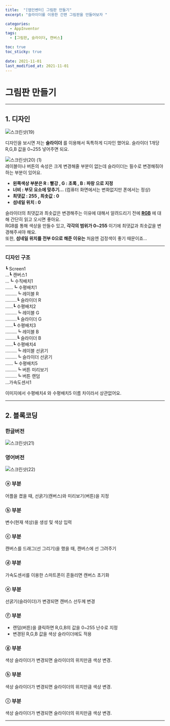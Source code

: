 ```yaml
---
title:  "[앱인벤터] 그림판 만들기"
excerpt: "슬라이더를 이용한 간편 그림판을 만들어보자 "

categories:
  - AppInventor
tags:
  - [그림판, 슬라이더, 캔버스]

toc: true
toc_sticky: true
 
date: 2021-11-01
last_modified_at: 2021-11-01
---
```


# 그림판 만들기
---

## 1. 디자인
![스크린샷(19)](https://user-images.githubusercontent.com/55564114/139619350-749ad659-bea6-43f6-9bff-23f03e8f13c1.png)

디자인을 보시면 저는 **슬라이더** 를 이용해서 독특하게 디자인 했어요. 슬라이더 1개당 R,G,B 값을 0~255 넣어주면 되요.  

![스크린샷(20) (1)](https://user-images.githubusercontent.com/55564114/139619959-667e907d-e3a1-4e2a-9731-6875cfca1303.png)  
레이블이나 버튼의 속성은 크게 변경해줄 부분이 없는데 슬라이더는 필수로 변경해줘야 하는 부분이 있어요.  
- **왼쪽색상 부분은 R : 빨강 , G : 초록 , B : 파랑 으로 지정**
- **너비 : 부모 요소에 맞추기...** (컴퓨터 화면에서는 변화없지만 폰에서는 정상)
- **최댓값 : 255 , 최솟값 : 0**
- **섬네일 위치 : 0**

슬라이더의 최댓값과 최솟값은 변경해주는 이유에 대해서 알려드리기 전에 **[RGB](https://ko.wikipedia.org/wiki/RGB)** 에 대해 간단히 읽고 오시면 좋아요.  
RGB를 통해 색상을 만들수 있고, **각각의 범위가 0~255** 이기에 최댓값과 최솟값을 변경해주셔야 해요.  
또한, **섬네일 위치를 전부 0으로 해준 이유는** 처음엔 검정색이 좋기 때문이죠...  

---
### 디자인 구조

┗ Screen1  
...┗ 캔버스1  
...┗ 수직배치1  
......┗ 수평배치1  
.........┗ 레이블 R  
.........┗ 슬라이더 R  
......┗ 수평배치2  
.........┗ 레이블 G  
.........┗ 슬라이더 G  
......┗ 수평배치3  
.........┗ 레이블 B  
.........┗ 슬라이더 B  
......┗ 수평배치4  
.........┗ 레이블 선굵기  
.........┗ 슬라이더 선굵기  
......┗ 수평배치5  
.........┗ 버튼 미리보기  
.........┗ 버튼 랜덤  
...가속도센서1  
  
 이미지에서 수평배치4 와 수평배치5 이름 차이라서 상관없어요. 

---

## 2. 블록코딩

### 한글버전
![스크린샷(21)](https://user-images.githubusercontent.com/55564114/139620795-86fb3420-ecc4-4848-9852-ce2dde65547c.png)

### 영어버전
![스크린샷(22)](https://user-images.githubusercontent.com/55564114/139620862-e5e0cc72-7106-4c8c-8c09-914f313584bb.png)

### ⓐ 부분
어플을 켰을 때, 선굵기(캔버스)와 미리보기(버튼)을 지정  
### ⓑ 부분
변수(현재 색상)을 생성 및 색상 입력
### ⓒ 부분
캔버스를 드래그(선 그리기)을 했을 때, 캔버스에 선 그려주기  
### ⓓ 부분
가속도센서를 이용한 스마트폰이 흔들리면 캔버스 초기화  
### ⓔ 부분
선굵기(슬라이더)가 변경되면 캔버스 선두께 변경  
### ⓕ 부분
- 랜덤(버튼)을 클릭하면 R,G,B의 값을 0~255 난수로 지정
- 변경된 R,G,B 값을 색상 슬라이더에도 적용  

### ⓖ 부분
색상 슬라이더가 변경되면 슬라이더의 위치만큼 색상 변경.
### ⓗ 부분
색상 슬라이더가 변경되면 슬라이더의 위치만큼 색상 변경.
### ⓘ 부분
색상 슬라이더가 변경되면 슬라이더의 위치만큼 색상 변경.

---

